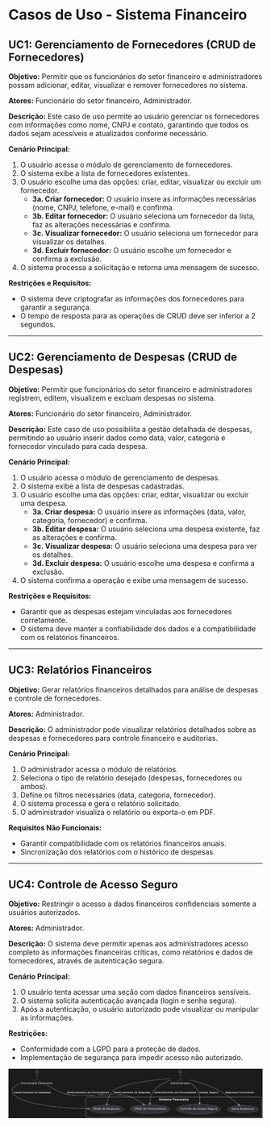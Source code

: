 
# Casos de Uso - Sistema Financeiro

## UC1: Gerenciamento de Fornecedores (CRUD de Fornecedores)
**Objetivo:** Permitir que os funcionários do setor financeiro e administradores possam adicionar, editar, visualizar e remover fornecedores no sistema.

**Atores:** Funcionário do setor financeiro, Administrador.

**Descrição:** Este caso de uso permite ao usuário gerenciar os fornecedores com informações como nome, CNPJ e contato, garantindo que todos os dados sejam acessíveis e atualizados conforme necessário.

**Cenário Principal:**
1. O usuário acessa o módulo de gerenciamento de fornecedores.
2. O sistema exibe a lista de fornecedores existentes.
3. O usuário escolhe uma das opções: criar, editar, visualizar ou excluir um fornecedor.
   - **3a. Criar fornecedor:** O usuário insere as informações necessárias (nome, CNPJ, telefone, e-mail) e confirma.
   - **3b. Editar fornecedor:** O usuário seleciona um fornecedor da lista, faz as alterações necessárias e confirma.
   - **3c. Visualizar fornecedor:** O usuário seleciona um fornecedor para visualizar os detalhes.
   - **3d. Excluir fornecedor:** O usuário escolhe um fornecedor e confirma a exclusão.
4. O sistema processa a solicitação e retorna uma mensagem de sucesso.

**Restrições e Requisitos:** 
- O sistema deve criptografar as informações dos fornecedores para garantir a segurança.
- O tempo de resposta para as operações de CRUD deve ser inferior a 2 segundos.

---

## UC2: Gerenciamento de Despesas (CRUD de Despesas)
**Objetivo:** Permitir que funcionários do setor financeiro e administradores registrem, editem, visualizem e excluam despesas no sistema.

**Atores:** Funcionário do setor financeiro, Administrador.

**Descrição:** Este caso de uso possibilita a gestão detalhada de despesas, permitindo ao usuário inserir dados como data, valor, categoria e fornecedor vinculado para cada despesa.

**Cenário Principal:**
1. O usuário acessa o módulo de gerenciamento de despesas.
2. O sistema exibe a lista de despesas cadastradas.
3. O usuário escolhe uma das opções: criar, editar, visualizar ou excluir uma despesa.
   - **3a. Criar despesa:** O usuário insere as informações (data, valor, categoria, fornecedor) e confirma.
   - **3b. Editar despesa:** O usuário seleciona uma despesa existente, faz as alterações e confirma.
   - **3c. Visualizar despesa:** O usuário seleciona uma despesa para ver os detalhes.
   - **3d. Excluir despesa:** O usuário escolhe uma despesa e confirma a exclusão.
4. O sistema confirma a operação e exibe uma mensagem de sucesso.

**Restrições e Requisitos:** 
- Garantir que as despesas estejam vinculadas aos fornecedores corretamente.
- O sistema deve manter a confiabilidade dos dados e a compatibilidade com os relatórios financeiros.

---

## UC3: Relatórios Financeiros
**Objetivo:** Gerar relatórios financeiros detalhados para análise de despesas e controle de fornecedores.

**Atores:** Administrador.

**Descrição:** O administrador pode visualizar relatórios detalhados sobre as despesas e fornecedores para controle financeiro e auditorias.

**Cenário Principal:**
1. O administrador acessa o módulo de relatórios.
2. Seleciona o tipo de relatório desejado (despesas, fornecedores ou ambos).
3. Define os filtros necessários (data, categoria, fornecedor).
4. O sistema processa e gera o relatório solicitado.
5. O administrador visualiza o relatório ou exporta-o em PDF.

**Requisitos Não Funcionais:**
- Garantir compatibilidade com os relatórios financeiros anuais.
- Sincronização dos relatórios com o histórico de despesas.

---

## UC4: Controle de Acesso Seguro
**Objetivo:** Restringir o acesso a dados financeiros confidenciais somente a usuários autorizados.

**Atores:** Administrador.

**Descrição:** O sistema deve permitir apenas aos administradores acesso completo às informações financeiras críticas, como relatórios e dados de fornecedores, através de autenticação segura.

**Cenário Principal:**
1. O usuário tenta acessar uma seção com dados financeiros sensíveis.
2. O sistema solicita autenticação avançada (login e senha segura).
3. Após a autenticação, o usuário autorizado pode visualizar ou manipular as informações.

**Restrições:** 
- Conformidade com a LGPD para a proteção de dados.
- Implementação de segurança para impedir acesso não autorizado.


![Diagrama1](case01.png)



